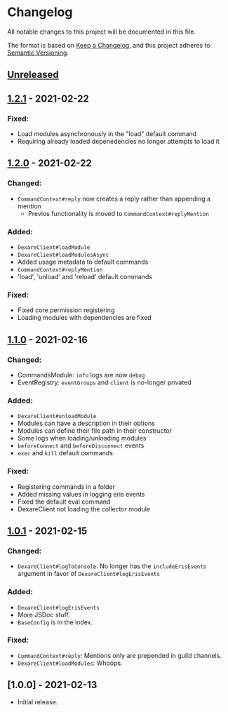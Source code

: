 # Changelog
All notable changes to this project will be documented in this file.

The format is based on [Keep a Changelog](https://keepachangelog.com/en/1.0.0/),
and this project adheres to [Semantic Versioning](https://semver.org/spec/v2.0.0.html).

## [Unreleased]
## [1.2.1] - 2021-02-22
### Fixed:
- Load modules asynchronously in the "load" default command
- Requiring already loaded depenedencies no longer attempts to load it
## [1.2.0] - 2021-02-22
### Changed:
- `CommandContext#reply` now creates a reply rather than appending a mention
  - Previos functionality is moved to `CommandContext#replyMention`
### Added:
- `DexareClient#loadModule`
- `DexareClient#loadModulesAsync`
- Added usage metadata to default commands
- `CommandContext#replyMention`
- 'load', 'unload' and 'reload' default commands
### Fixed:
- Fixed core permission registering
- Loading modules with dependencies are fixed
## [1.1.0] - 2021-02-16
### Changed:
- CommandsModule: `info` logs are now `debug`
- EventRegistry: `eventGroups` and `client` is no-longer privated
### Added:
- `DexareClient#unloadModule`
- Modules can have a description in their options
- Modules can define their file path in their constructor
- Some logs when loading/unloading modules
- `beforeConnect` and `beforeDisconnect` events
- `exec` and `kill` default commands
### Fixed:
- Registering commands in a folder
- Added missing values in logging eris events
- Fixed the default eval command
- DexareClient not loading the collector module
## [1.0.1] - 2021-02-15
### Changed:
- `DexareClient#logToConsole`: No longer has the `includeErisEvents` argument in favor of `DexareClient#logErisEvents`
### Added:
- `DexareClient#logErisEvents`
- More JSDoc stuff.
- `BaseConfig` is in the index.
### Fixed:
- `CommandContext#reply`: Mentions only are prepended in guild channels.
- `DexareClient#loadModules`: Whoops.
## [1.0.0] - 2021-02-13
- Initial release.

[Unreleased]: https://github.com/Dexare/Dexare/compare/v1.2.1...HEAD
[0.1.0]: https://github.com/Dexare/Dexare/releases/tag/v1.0.0
[1.0.1]: https://github.com/Dexare/Dexare/compare/v0.1.0...v1.0.1
[1.1.0]: https://github.com/Dexare/Dexare/compare/v1.0.1...v1.1.0
[1.2.0]: https://github.com/Dexare/Dexare/compare/v1.1.0...v1.2.0
[1.2.1]: https://github.com/Dexare/Dexare/compare/v1.2.0...v1.2.1
